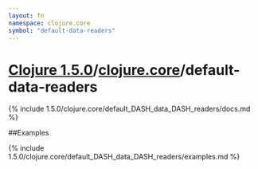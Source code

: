 ```yaml
---
layout: fn
namespace: clojure.core
symbol: "default-data-readers"
---
```


# [Clojure 1.5.0](../../)/[clojure.core](../)/default-data-readers

{% include 1.5.0/clojure.core/default_DASH_data_DASH_readers/docs.md %}

##Examples

{% include 1.5.0/clojure.core/default_DASH_data_DASH_readers/examples.md %}

